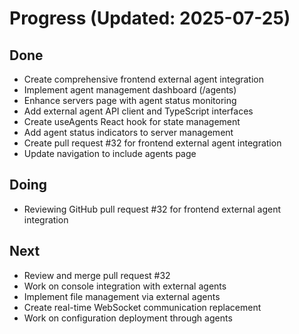 # Progress (Updated: 2025-07-25)

## Done

- Create comprehensive frontend external agent integration
- Implement agent management dashboard (/agents)
- Enhance servers page with agent status monitoring
- Add external agent API client and TypeScript interfaces
- Create useAgents React hook for state management
- Add agent status indicators to server management
- Create pull request #32 for frontend external agent integration
- Update navigation to include agents page

## Doing

- Reviewing GitHub pull request #32 for frontend external agent integration

## Next

- Review and merge pull request #32
- Work on console integration with external agents
- Implement file management via external agents
- Create real-time WebSocket communication replacement
- Work on configuration deployment through agents
